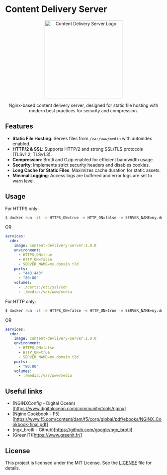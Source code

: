 # Content Delivery Server

<p align="center">
  <img src="https://github.com/user-attachments/assets/2370abf3-4fa7-4436-b38c-c1a9937cf88f" width="250" alt="Content Delivery Server Logo" />
</p>
<p align="center">Nginx-based content delivery server, designed for static file hosting with modern best practices for security and compression.</p>

## Features

- **Static File Hosting**: Serves files from `/var/www/media` with autoindex enabled.
- **HTTP/2 & SSL**: Supports HTTP/2 and strong SSL/TLS protocols (TLSv1.2, TLSv1.3).
- **Compression**: Brotli and Gzip enabled for efficient bandwidth usage.
- **Security**: Implements strict security headers and disables cookies.
- **Long Cache for Static Files**: Maximizes cache duration for static assets.
- **Minimal Logging**: Access logs are buffered and error logs are set to warn level.

## Usage 

For HTTPS only:

```sh
$ docker run -it -e HTTPS_ON=true -e HTTP_ON=false -e SERVER_NAME=my.domain.tld -p 443:443 -p 80:80  -v ./certs:/etc/ssl/cdn -v ./media:/var/www/media content-devlivery-server:1.0.0
```

OR

```yml
services:
  cdn:
    image: content-devlivery-server:1.0.0
    environment:
      - HTTPS_ON=true
      - HTTP_ON=false
      - SERVER_NAME=my.domain.tld
    ports:
      - "443:443"
      - "80:80"
    volumes:
      - ./certs:/etc/ssl/cdn
      - ./media:/var/www/media
```

For HTTP only:

```sh
$ docker run -it -e HTTPS_ON=false -e HTTP_ON=true -e SERVER_NAME=my.domain.tld -p 80:80  -v ./media:/var/www/media content-devlivery-server:1.0.0
```

OR 

```yml
services:
  cdn:
    image: content-devlivery-server:1.0.0
    environment:
      - HTTPS_ON=false
      - HTTP_ON=true
      - SERVER_NAME=my.domain.tld
    ports:
      - "80:80"
    volumes:
      - ./media:/var/www/media
```

## Useful links

+ (NGINXConfig - Digital Ocean)[https://www.digitalocean.com/community/tools/nginx]
+ (Nginx Cookbook - F5)[https://www.f5.com/content/dam/f5/corp/global/pdf/ebooks/NGINX_Cookbook-final.pdf]
+ (ngx_brotli - Github)[https://github.com/google/ngx_brotli]
+ (GreenIT)[https://www.greenit.fr/]

## License

This project is licensed under the MIT License. See the [LICENSE](LICENSE) file for details.
